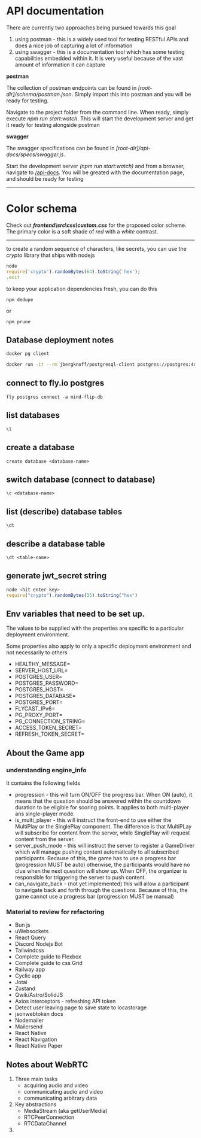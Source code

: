 # API documentation

There are currently two approaches being pursued towards this goal

1. using postman - this is a widely used tool for testing RESTful APIs and does a nice job of capturing a lot of information
2. using swagger - this is a documentation tool which has some testing capabilities embedded within it. It is very useful because of the vast amount of information it can capture

**postman**

The collection of postman endpoints can be found in *[root-dir]/schema/postman.json*. Simply import this into postman and you will be ready for testing.

Navigate to the project folder from the command line. When ready, simply execute *npm run start:watch*. This will start the development server and get it ready for testing alongside postman

**swagger**

The swagger specifications can be found in *[root-dir]/api-docs/specs/swagger.js*.

Start the development server *(npm run start:watch)* and from a browser, navigate to [/api-docs](http://localhost:5000/api-docs). You will be greated with the documentation page, and should be ready for testing

---

# Color schema

Check out **_frontend\src\css\custom.css_** for the proposed color scheme. The primary color is a soft shade of *red* with a *white* contrast.

---

to create a random sequence of characters, like secrets, you can use the _crypto_ library that ships with nodejs

```js
node
require('crypto').randomBytes(64).toString('hex');
.exit
```

to keep your application dependencies fresh, you can do this

```npm dedupe```

or 

```npm prune```

## Database deployment notes

```bash
docker pg client

docker run -it --rm jbergknoff/postgresql-client postgres://postgres:4dA6nkzWKpo4N3d@mind-flip-db.flycast:5432
```

## connect to fly.io postgres

```fly postgres connect -a mind-flip-db```

## list databases

```\l```

## create a database

```create database <database-name>```

## switch database (connect to database)

```\c <database-name>```

## list (describe) database tables

```\dt```

## describe a database table

```\dt <table-name>```

## generate jwt_secret string

```js
node <hit enter key>
require("crypto").randomBytes(35).toString("hex")
```

## Env variables that need to be set up. 

The values to be supplied with the properties are specific to a particular deployment environment. 

Some properties also apply to only a specific deployment environment and not necessarily to others

- HEALTHY_MESSAGE=
- SERVER_HOST_URL=
- POSTGRES_USER=
- POSTGRES_PASSWORD=
- POSTGRES_HOST=
- POSTGRES_DATABASE=
- POSTGRES_PORT=
- FLYCAST_IPv6=
- PG_PROXY_PORT=
- PG_CONNECTION_STRING=
- ACCESS_TOKEN_SECRET=
- REFRESH_TOKEN_SECRET=

## About the Game app

### understanding engine_info

It contains the following fields

- progression - this will turn ON/OFF the progress bar. When ON (auto), it means that the question should be answered 
within the countdown duration to be eligible for scoring points. It applies to both multi-player ans single-player mode.
- is_multi_player - this will instruct the front-end to use either the MultiPlay or the SinglePlay component. The 
difference is that MultiPLay will subscribe for content from the server, while SinglePlay will request content from the 
server.
- server_push_mode - this will instruct the server to register a GameDriver which will manage pushing content 
automatically to all subscribed participants. Because of this, the game has to use a progress bar (progression MUST be 
auto) otherwise, the participants would have no clue when the next question will show up. When OFF, the organizer is 
responsible for triggering the server to push content.
- can_navigate_back - (not yet implemented) this will allow a participant to navigate back and forth through the 
questions. Because of this, the game cannot use a progress bar (progression MUST be manual)

### Material to review for refactoring

- Bun js
- uWebsockets
- React Query
- Discord Nodejs Bot
- Tailwindcss
- Complete guide to Flexbox
- Complete guide to css Grid
- Railway app
- Cyclic app
- Jotai
- Zustand
- Qwik/Astro/SolidJS
- Axios interceptors - refreshing API token
- Detect user leaving page to save state to locastorage
- jsonwebtoken docs
- Nodemailer
- Mailersend
- React Native
- React Navigation
- React Native Paper

## Notes about WebRTC

1. Three main tasks
   - acquiring audio and video
   - communicating audio and video
   - communicating arbitrary data
2. Key abstractions
   - MediaStream (aka getUserMedia)
   - RTCPeerConnection
   - RTCDataChannel
3. 